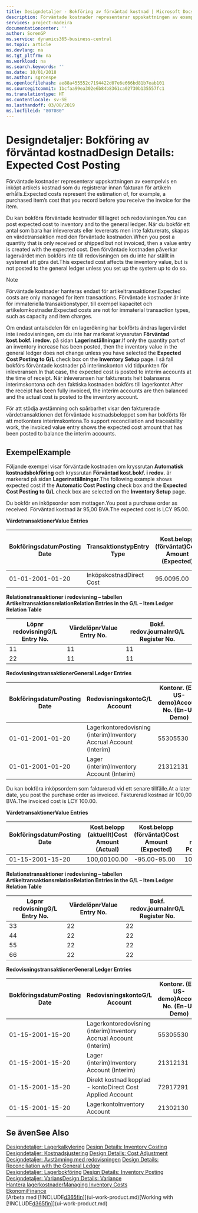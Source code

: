 ```yaml
---
title: Designdetaljer - Bokföring av förväntad kostnad | Microsoft Docs
description: Förväntade kostnader representerar uppskattningen av exempelvis en inköpt artikels kostnad som du registrerar innan fakturan för artikeln erhålls.
services: project-madeira
documentationcenter: ''
author: SorenGP
ms.service: dynamics365-business-central
ms.topic: article
ms.devlang: na
ms.tgt_pltfrm: na
ms.workload: na
ms.search.keywords: ''
ms.date: 10/01/2018
ms.author: sgroespe
ms.openlocfilehash: ae88a455552c7194422d07e6e666bd81b7eab101
ms.sourcegitcommit: 1bcfaa99ea302e6b84b8361ca02730b135557fc1
ms.translationtype: HT
ms.contentlocale: sv-SE
ms.lasthandoff: 03/08/2019
ms.locfileid: "807080"
---
```

# <a name="design-details-expected-cost-posting"></a><span data-ttu-id="01d2e-103">Designdetaljer: Bokföring av förväntad kostnad</span><span class="sxs-lookup"><span data-stu-id="01d2e-103">Design Details: Expected Cost Posting</span></span>
<span data-ttu-id="01d2e-104">Förväntade kostnader representerar uppskattningen av exempelvis en inköpt artikels kostnad som du registrerar innan fakturan för artikeln erhålls.</span><span class="sxs-lookup"><span data-stu-id="01d2e-104">Expected costs represent the estimation of, for example, a purchased item’s cost that you record before you receive the invoice for the item.</span></span>  

 <span data-ttu-id="01d2e-105">Du kan bokföra förväntade kostnader till lagret och redovisningen.</span><span class="sxs-lookup"><span data-stu-id="01d2e-105">You can post expected cost to inventory and to the general ledger.</span></span> <span data-ttu-id="01d2e-106">När du bokför ett antal som bara har inlevererats eller levererats men inte fakturerats, skapas en värdetransaktion med den förväntade kostnaden.</span><span class="sxs-lookup"><span data-stu-id="01d2e-106">When you post a quantity that is only received or shipped but not invoiced, then a value entry is created with the expected cost.</span></span> <span data-ttu-id="01d2e-107">Den förväntade kostnaden påverkar lagervärdet men bokförs inte till redovisningen om du inte har ställt in systemet att göra det.</span><span class="sxs-lookup"><span data-stu-id="01d2e-107">This expected cost affects the inventory value, but is not posted to the general ledger unless you set up the system up to do so.</span></span>  

> [!NOTE]  
>  <span data-ttu-id="01d2e-108">Förväntade kostnader hanteras endast för artikeltransaktioner.</span><span class="sxs-lookup"><span data-stu-id="01d2e-108">Expected costs are only managed for item transactions.</span></span> <span data-ttu-id="01d2e-109">Förväntade kostnader är inte för immateriella transaktionstyper, till exempel kapacitet och artikelomkostnader.</span><span class="sxs-lookup"><span data-stu-id="01d2e-109">Expected costs are not for immaterial transaction types, such as capacity and item charges.</span></span>  

 <span data-ttu-id="01d2e-110">Om endast antalsdelen för en lagerökning har bokförts ändras lagervärdet inte i redovisningen, om du inte har markerat kryssrutan **Förväntad kost.bokf. i redov.** på sidan **Lagerinställningar**.</span><span class="sxs-lookup"><span data-stu-id="01d2e-110">If only the quantity part of an inventory increase has been posted, then the inventory value in the general ledger does not change unless you have selected the **Expected Cost Posting to G/L** check box on the **Inventory Setup** page.</span></span> <span data-ttu-id="01d2e-111">I så fall bokförs förväntade kostnader på interimskonton vid tidpunkten för inleveransen.</span><span class="sxs-lookup"><span data-stu-id="01d2e-111">In that case, the expected cost is posted to interim accounts at the time of receipt.</span></span> <span data-ttu-id="01d2e-112">När inleveransen har fakturerats helt balanseras interimskontona och den faktiska kostnaden bokförs till lagerkontot.</span><span class="sxs-lookup"><span data-stu-id="01d2e-112">After the receipt has been fully invoiced, the interim accounts are then balanced and the actual cost is posted to the inventory account.</span></span>  

 <span data-ttu-id="01d2e-113">För att stödja avstämning och spårbarhet visar den fakturerade värdetransaktionen det förväntade kostnadsbeloppet som har bokförts för att motkontera interimskontona.</span><span class="sxs-lookup"><span data-stu-id="01d2e-113">To support reconciliation and traceability work, the invoiced value entry shows the expected cost amount that has been posted to balance the interim accounts.</span></span>  

## <a name="example"></a><span data-ttu-id="01d2e-114">Exempel</span><span class="sxs-lookup"><span data-stu-id="01d2e-114">Example</span></span>  
 <span data-ttu-id="01d2e-115">Följande exempel visar förväntade kostnaden om kryssrutan **Automatisk kostnadsbokföring** och kryssrutan **Förväntad kost.bokf. i redov.** är markerad på sidan **Lagerinställningar**.</span><span class="sxs-lookup"><span data-stu-id="01d2e-115">The following example shows expected cost if the **Automatic Cost Posting** check box and the **Expected Cost Posting to G/L** check box are selected on the **Inventory Setup** page.</span></span>  

 <span data-ttu-id="01d2e-116">Du bokför en inköpsorder som mottagen.</span><span class="sxs-lookup"><span data-stu-id="01d2e-116">You post a purchase order as received.</span></span> <span data-ttu-id="01d2e-117">Förväntad kostnad är 95,00 BVA.</span><span class="sxs-lookup"><span data-stu-id="01d2e-117">The expected cost is LCY 95.00.</span></span>  

 <span data-ttu-id="01d2e-118">**Värdetransaktioner**</span><span class="sxs-lookup"><span data-stu-id="01d2e-118">**Value Entries**</span></span>  

|<span data-ttu-id="01d2e-119">Bokföringsdatum</span><span class="sxs-lookup"><span data-stu-id="01d2e-119">Posting Date</span></span>|<span data-ttu-id="01d2e-120">Transaktionstyp</span><span class="sxs-lookup"><span data-stu-id="01d2e-120">Entry Type</span></span>|<span data-ttu-id="01d2e-121">Kost.belopp (förväntat)</span><span class="sxs-lookup"><span data-stu-id="01d2e-121">Cost Amount (Expected)</span></span>|<span data-ttu-id="01d2e-122">Förväntad kost. bokf. i redov.</span><span class="sxs-lookup"><span data-stu-id="01d2e-122">Expected Cost Posted to G/L</span></span>|<span data-ttu-id="01d2e-123">Förväntad kostnad</span><span class="sxs-lookup"><span data-stu-id="01d2e-123">Expected Cost</span></span>|<span data-ttu-id="01d2e-124">Artikeltrans.löpnr</span><span class="sxs-lookup"><span data-stu-id="01d2e-124">Item Ledger Entry No.</span></span>|<span data-ttu-id="01d2e-125">Löpnr</span><span class="sxs-lookup"><span data-stu-id="01d2e-125">Entry No.</span></span>|  
|------------------|----------------|------------------------------|----------------------------------|-------------------|---------------------------|---------------|  
|<span data-ttu-id="01d2e-126">01-01-20</span><span class="sxs-lookup"><span data-stu-id="01d2e-126">01-01-20</span></span>|<span data-ttu-id="01d2e-127">Inköpskostnad</span><span class="sxs-lookup"><span data-stu-id="01d2e-127">Direct Cost</span></span>|<span data-ttu-id="01d2e-128">95.00</span><span class="sxs-lookup"><span data-stu-id="01d2e-128">95.00</span></span>|<span data-ttu-id="01d2e-129">95.00</span><span class="sxs-lookup"><span data-stu-id="01d2e-129">95.00</span></span>|<span data-ttu-id="01d2e-130">Ja</span><span class="sxs-lookup"><span data-stu-id="01d2e-130">Yes</span></span>|<span data-ttu-id="01d2e-131">1</span><span class="sxs-lookup"><span data-stu-id="01d2e-131">1</span></span>|<span data-ttu-id="01d2e-132">1</span><span class="sxs-lookup"><span data-stu-id="01d2e-132">1</span></span>|  

 <span data-ttu-id="01d2e-133">**Relationstransaktioner i redovisning – tabellen Artikeltransaktionsrelation**</span><span class="sxs-lookup"><span data-stu-id="01d2e-133">**Relation Entries in the G/L – Item Ledger Relation Table**</span></span>  

|<span data-ttu-id="01d2e-134">Löpnr redovisning</span><span class="sxs-lookup"><span data-stu-id="01d2e-134">G/L Entry No.</span></span>|<span data-ttu-id="01d2e-135">Värdelöpnr</span><span class="sxs-lookup"><span data-stu-id="01d2e-135">Value Entry No.</span></span>|<span data-ttu-id="01d2e-136">Bokf. redov.journalnr</span><span class="sxs-lookup"><span data-stu-id="01d2e-136">G/L Register No.</span></span>|  
|--------------------|---------------------|-----------------------|  
|<span data-ttu-id="01d2e-137">1</span><span class="sxs-lookup"><span data-stu-id="01d2e-137">1</span></span>|<span data-ttu-id="01d2e-138">1</span><span class="sxs-lookup"><span data-stu-id="01d2e-138">1</span></span>|<span data-ttu-id="01d2e-139">1</span><span class="sxs-lookup"><span data-stu-id="01d2e-139">1</span></span>|  
|<span data-ttu-id="01d2e-140">2</span><span class="sxs-lookup"><span data-stu-id="01d2e-140">2</span></span>|<span data-ttu-id="01d2e-141">1</span><span class="sxs-lookup"><span data-stu-id="01d2e-141">1</span></span>|<span data-ttu-id="01d2e-142">1</span><span class="sxs-lookup"><span data-stu-id="01d2e-142">1</span></span>|  

 <span data-ttu-id="01d2e-143">**Redovisningstransaktioner**</span><span class="sxs-lookup"><span data-stu-id="01d2e-143">**General Ledger Entries**</span></span>  

|<span data-ttu-id="01d2e-144">Bokföringsdatum</span><span class="sxs-lookup"><span data-stu-id="01d2e-144">Posting Date</span></span>|<span data-ttu-id="01d2e-145">Redovisningskonto</span><span class="sxs-lookup"><span data-stu-id="01d2e-145">G/L Account</span></span>|<span data-ttu-id="01d2e-146">Kontonr. (En-US-demo)</span><span class="sxs-lookup"><span data-stu-id="01d2e-146">Account No. (En-US Demo)</span></span>|<span data-ttu-id="01d2e-147">Belopp</span><span class="sxs-lookup"><span data-stu-id="01d2e-147">Amount</span></span>|<span data-ttu-id="01d2e-148">Löpnr</span><span class="sxs-lookup"><span data-stu-id="01d2e-148">Entry No.</span></span>|  
|------------------|------------------|---------------------------------|------------|---------------|  
|<span data-ttu-id="01d2e-149">01-01-20</span><span class="sxs-lookup"><span data-stu-id="01d2e-149">01-01-20</span></span>|<span data-ttu-id="01d2e-150">Lagerkontoredovisning (interim)</span><span class="sxs-lookup"><span data-stu-id="01d2e-150">Inventory Accrual Account (Interim)</span></span>|<span data-ttu-id="01d2e-151">5530</span><span class="sxs-lookup"><span data-stu-id="01d2e-151">5530</span></span>|<span data-ttu-id="01d2e-152">-95.00</span><span class="sxs-lookup"><span data-stu-id="01d2e-152">-95.00</span></span>|<span data-ttu-id="01d2e-153">2</span><span class="sxs-lookup"><span data-stu-id="01d2e-153">2</span></span>|  
|<span data-ttu-id="01d2e-154">01-01-20</span><span class="sxs-lookup"><span data-stu-id="01d2e-154">01-01-20</span></span>|<span data-ttu-id="01d2e-155">Lager (interim)</span><span class="sxs-lookup"><span data-stu-id="01d2e-155">Inventory Account (Interim)</span></span>|<span data-ttu-id="01d2e-156">2131</span><span class="sxs-lookup"><span data-stu-id="01d2e-156">2131</span></span>|<span data-ttu-id="01d2e-157">95.00</span><span class="sxs-lookup"><span data-stu-id="01d2e-157">95.00</span></span>|<span data-ttu-id="01d2e-158">1</span><span class="sxs-lookup"><span data-stu-id="01d2e-158">1</span></span>|  

 <span data-ttu-id="01d2e-159">Du kan bokföra inköpsordern som fakturerad vid ett senare tillfälle.</span><span class="sxs-lookup"><span data-stu-id="01d2e-159">At a later date, you post the purchase order as invoiced.</span></span> <span data-ttu-id="01d2e-160">Fakturerad kostnad är 100,00 BVA.</span><span class="sxs-lookup"><span data-stu-id="01d2e-160">The invoiced cost is LCY 100.00.</span></span>  

 <span data-ttu-id="01d2e-161">**Värdetransaktioner**</span><span class="sxs-lookup"><span data-stu-id="01d2e-161">**Value Entries**</span></span>  

|<span data-ttu-id="01d2e-162">Bokföringsdatum</span><span class="sxs-lookup"><span data-stu-id="01d2e-162">Posting Date</span></span>|<span data-ttu-id="01d2e-163">Kost.belopp (aktuellt)</span><span class="sxs-lookup"><span data-stu-id="01d2e-163">Cost Amount (Actual)</span></span>|<span data-ttu-id="01d2e-164">Kost.belopp (förväntat)</span><span class="sxs-lookup"><span data-stu-id="01d2e-164">Cost Amount (Expected)</span></span>|<span data-ttu-id="01d2e-165">Kostnad bokförd i redov.</span><span class="sxs-lookup"><span data-stu-id="01d2e-165">Cost Posted to G/L</span></span>|<span data-ttu-id="01d2e-166">Förväntad kostnad</span><span class="sxs-lookup"><span data-stu-id="01d2e-166">Expected Cost</span></span>|<span data-ttu-id="01d2e-167">Artikeltrans.löpnr</span><span class="sxs-lookup"><span data-stu-id="01d2e-167">Item Ledger Entry No.</span></span>|<span data-ttu-id="01d2e-168">Löpnr</span><span class="sxs-lookup"><span data-stu-id="01d2e-168">Entry No.</span></span>|  
|------------------|----------------------------|------------------------------|-------------------------|-------------------|---------------------------|---------------|  
|<span data-ttu-id="01d2e-169">01-15-20</span><span class="sxs-lookup"><span data-stu-id="01d2e-169">01-15-20</span></span>|<span data-ttu-id="01d2e-170">100,00</span><span class="sxs-lookup"><span data-stu-id="01d2e-170">100.00</span></span>|<span data-ttu-id="01d2e-171">-95.00</span><span class="sxs-lookup"><span data-stu-id="01d2e-171">-95.00</span></span>|<span data-ttu-id="01d2e-172">100,00</span><span class="sxs-lookup"><span data-stu-id="01d2e-172">100.00</span></span>|<span data-ttu-id="01d2e-173">Nej</span><span class="sxs-lookup"><span data-stu-id="01d2e-173">No</span></span>|<span data-ttu-id="01d2e-174">1</span><span class="sxs-lookup"><span data-stu-id="01d2e-174">1</span></span>|<span data-ttu-id="01d2e-175">2</span><span class="sxs-lookup"><span data-stu-id="01d2e-175">2</span></span>|  

 <span data-ttu-id="01d2e-176">**Relationstransaktioner i redovisning – tabellen Artikeltransaktionsrelation**</span><span class="sxs-lookup"><span data-stu-id="01d2e-176">**Relation Entries in the G/L – Item Ledger Relation Table**</span></span>  

|<span data-ttu-id="01d2e-177">Löpnr redovisning</span><span class="sxs-lookup"><span data-stu-id="01d2e-177">G/L Entry No.</span></span>|<span data-ttu-id="01d2e-178">Värdelöpnr</span><span class="sxs-lookup"><span data-stu-id="01d2e-178">Value Entry No.</span></span>|<span data-ttu-id="01d2e-179">Bokf. redov.journalnr</span><span class="sxs-lookup"><span data-stu-id="01d2e-179">G/L Register No.</span></span>|  
|--------------------|---------------------|-----------------------|  
|<span data-ttu-id="01d2e-180">3</span><span class="sxs-lookup"><span data-stu-id="01d2e-180">3</span></span>|<span data-ttu-id="01d2e-181">2</span><span class="sxs-lookup"><span data-stu-id="01d2e-181">2</span></span>|<span data-ttu-id="01d2e-182">2</span><span class="sxs-lookup"><span data-stu-id="01d2e-182">2</span></span>|  
|<span data-ttu-id="01d2e-183">4</span><span class="sxs-lookup"><span data-stu-id="01d2e-183">4</span></span>|<span data-ttu-id="01d2e-184">2</span><span class="sxs-lookup"><span data-stu-id="01d2e-184">2</span></span>|<span data-ttu-id="01d2e-185">2</span><span class="sxs-lookup"><span data-stu-id="01d2e-185">2</span></span>|  
|<span data-ttu-id="01d2e-186">5</span><span class="sxs-lookup"><span data-stu-id="01d2e-186">5</span></span>|<span data-ttu-id="01d2e-187">2</span><span class="sxs-lookup"><span data-stu-id="01d2e-187">2</span></span>|<span data-ttu-id="01d2e-188">2</span><span class="sxs-lookup"><span data-stu-id="01d2e-188">2</span></span>|  
|<span data-ttu-id="01d2e-189">6</span><span class="sxs-lookup"><span data-stu-id="01d2e-189">6</span></span>|<span data-ttu-id="01d2e-190">2</span><span class="sxs-lookup"><span data-stu-id="01d2e-190">2</span></span>|<span data-ttu-id="01d2e-191">2</span><span class="sxs-lookup"><span data-stu-id="01d2e-191">2</span></span>|  

 <span data-ttu-id="01d2e-192">**Redovisningstransaktioner**</span><span class="sxs-lookup"><span data-stu-id="01d2e-192">**General Ledger Entries**</span></span>  

|<span data-ttu-id="01d2e-193">Bokföringsdatum</span><span class="sxs-lookup"><span data-stu-id="01d2e-193">Posting Date</span></span>|<span data-ttu-id="01d2e-194">Redovisningskonto</span><span class="sxs-lookup"><span data-stu-id="01d2e-194">G/L Account</span></span>|<span data-ttu-id="01d2e-195">Kontonr. (En-US-demo)</span><span class="sxs-lookup"><span data-stu-id="01d2e-195">Account No. (En-US Demo)</span></span>|<span data-ttu-id="01d2e-196">Belopp</span><span class="sxs-lookup"><span data-stu-id="01d2e-196">Amount</span></span>|<span data-ttu-id="01d2e-197">Löpnr</span><span class="sxs-lookup"><span data-stu-id="01d2e-197">Entry No.</span></span>|  
|------------------|------------------|---------------------------------|------------|---------------|  
|<span data-ttu-id="01d2e-198">01-15-20</span><span class="sxs-lookup"><span data-stu-id="01d2e-198">01-15-20</span></span>|<span data-ttu-id="01d2e-199">Lagerkontoredovisning (interim)</span><span class="sxs-lookup"><span data-stu-id="01d2e-199">Inventory Accrual Account (Interim)</span></span>|<span data-ttu-id="01d2e-200">5530</span><span class="sxs-lookup"><span data-stu-id="01d2e-200">5530</span></span>|<span data-ttu-id="01d2e-201">95.00</span><span class="sxs-lookup"><span data-stu-id="01d2e-201">95.00</span></span>|<span data-ttu-id="01d2e-202">4</span><span class="sxs-lookup"><span data-stu-id="01d2e-202">4</span></span>|  
|<span data-ttu-id="01d2e-203">01-15-20</span><span class="sxs-lookup"><span data-stu-id="01d2e-203">01-15-20</span></span>|<span data-ttu-id="01d2e-204">Lager (interim)</span><span class="sxs-lookup"><span data-stu-id="01d2e-204">Inventory Account (Interim)</span></span>|<span data-ttu-id="01d2e-205">2131</span><span class="sxs-lookup"><span data-stu-id="01d2e-205">2131</span></span>|<span data-ttu-id="01d2e-206">-95.00</span><span class="sxs-lookup"><span data-stu-id="01d2e-206">-95.00</span></span>|<span data-ttu-id="01d2e-207">3</span><span class="sxs-lookup"><span data-stu-id="01d2e-207">3</span></span>|  
|<span data-ttu-id="01d2e-208">01-15-20</span><span class="sxs-lookup"><span data-stu-id="01d2e-208">01-15-20</span></span>|<span data-ttu-id="01d2e-209">Direkt kostnad kopplad - konto</span><span class="sxs-lookup"><span data-stu-id="01d2e-209">Direct Cost Applied Account</span></span>|<span data-ttu-id="01d2e-210">7291</span><span class="sxs-lookup"><span data-stu-id="01d2e-210">7291</span></span>|<span data-ttu-id="01d2e-211">-100</span><span class="sxs-lookup"><span data-stu-id="01d2e-211">-100</span></span>|<span data-ttu-id="01d2e-212">6</span><span class="sxs-lookup"><span data-stu-id="01d2e-212">6</span></span>|  
|<span data-ttu-id="01d2e-213">01-15-20</span><span class="sxs-lookup"><span data-stu-id="01d2e-213">01-15-20</span></span>|<span data-ttu-id="01d2e-214">Lagerkonto</span><span class="sxs-lookup"><span data-stu-id="01d2e-214">Inventory Account</span></span>|<span data-ttu-id="01d2e-215">2130</span><span class="sxs-lookup"><span data-stu-id="01d2e-215">2130</span></span>|<span data-ttu-id="01d2e-216">100</span><span class="sxs-lookup"><span data-stu-id="01d2e-216">100</span></span>|<span data-ttu-id="01d2e-217">5</span><span class="sxs-lookup"><span data-stu-id="01d2e-217">5</span></span>|  

## <a name="see-also"></a><span data-ttu-id="01d2e-218">Se även</span><span class="sxs-lookup"><span data-stu-id="01d2e-218">See Also</span></span>
 <span data-ttu-id="01d2e-219">[Designdetaljer: Lagerkalkylering](design-details-inventory-costing.md) </span><span class="sxs-lookup"><span data-stu-id="01d2e-219">[Design Details: Inventory Costing](design-details-inventory-costing.md) </span></span>  
 <span data-ttu-id="01d2e-220">[Designdetaljer: Kostnadsjustering](design-details-cost-adjustment.md) </span><span class="sxs-lookup"><span data-stu-id="01d2e-220">[Design Details: Cost Adjustment](design-details-cost-adjustment.md) </span></span>  
 <span data-ttu-id="01d2e-221">[Designdetaljer: Avstämning med redovisningen](design-details-reconciliation-with-the-general-ledger.md) </span><span class="sxs-lookup"><span data-stu-id="01d2e-221">[Design Details: Reconciliation with the General Ledger](design-details-reconciliation-with-the-general-ledger.md) </span></span>  
 <span data-ttu-id="01d2e-222">[Designdetaljer: Lagerbokföring](design-details-inventory-posting.md) </span><span class="sxs-lookup"><span data-stu-id="01d2e-222">[Design Details: Inventory Posting](design-details-inventory-posting.md) </span></span>  
 [<span data-ttu-id="01d2e-223">Designdetaljer: Varians</span><span class="sxs-lookup"><span data-stu-id="01d2e-223">Design Details: Variance</span></span>](design-details-variance.md)  
 [<span data-ttu-id="01d2e-224">Hantera lagerkostnader</span><span class="sxs-lookup"><span data-stu-id="01d2e-224">Managing Inventory Costs</span></span>](finance-manage-inventory-costs.md)  
 [<span data-ttu-id="01d2e-225">Ekonomi</span><span class="sxs-lookup"><span data-stu-id="01d2e-225">Finance</span></span>](finance.md)  
 <span data-ttu-id="01d2e-226">[Arbeta med [!INCLUDE[d365fin](includes/d365fin_md.md)]](ui-work-product.md)</span><span class="sxs-lookup"><span data-stu-id="01d2e-226">[Working with [!INCLUDE[d365fin](includes/d365fin_md.md)]](ui-work-product.md)</span></span>
